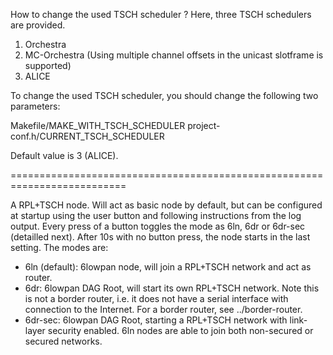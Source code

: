 How to change the used TSCH scheduler ?
Here, three TSCH schedulers are provided.
1) Orchestra
2) MC-Orchestra (Using multiple channel offsets in the unicast slotframe is supported)
3) ALICE

To change the used TSCH scheduler, you should change the following two parameters:

Makefile/MAKE_WITH_TSCH_SCHEDULER
project-conf.h/CURRENT_TSCH_SCHEDULER

Default value is 3 (ALICE).





==========================================================================

A RPL+TSCH node. Will act as basic node by default, but can be configured at startup
using the user button and following instructions from the log output. Every press
of a button toggles the mode as 6ln, 6dr or 6dr-sec (detailled next). After 10s with
no button press, the node starts in the last setting. The modes are:
* 6ln (default): 6lowpan node, will join a RPL+TSCH network and act as router.
* 6dr: 6lowpan DAG Root, will start its own RPL+TSCH network. Note this is not a
border router, i.e. it does not have a serial interface with connection to
the Internet. For a border router, see ../border-router.
* 6dr-sec: 6lowpan DAG Root, starting a RPL+TSCH network with link-layer security
enabled. 6ln nodes are able to join both non-secured or secured networks.  
